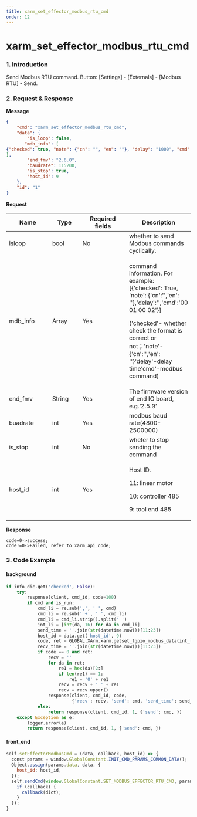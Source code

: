 ```yaml
---
title: xarm_set_effector_modbus_rtu_cmd
order: 12
---
```

# xarm\_set\_effector\_modbus\_rtu\_cmd
### 1. Introduction
Send Modbus RTU command.
Button: \[Settings] - \[Externals] - \[Modbus RTU] - Send.
### 2. Request & Response
**Message**
```json
{
    "cmd": "xarm_set_effector_modbus_rtu_cmd",
    "data": {
        "is_loop": false,
       "mdb_info": [
{"checked": true, "note": {"cn": "", "en": ""}, "delay": "1000", "cmd": "08 10 01 00 00 01 02 00 01"}
],
        "end_fmv": "2.6.0",
        "baudrate": 115200,
        "is_stop": true,
        "host_id": 9
    },
    "id": "1"
}
```
**Request**
<table data-full-width="true"><thead><tr><th width="120">Name</th><th width="79">Type</th><th width="135">Required fields</th><th>Description</th></tr></thead><tbody><tr><td>isloop</td><td>bool</td><td>No</td><td>whether to send Modbus commands cyclically. </td></tr><tr><td>mdb_info</td><td>Array</td><td>Yes</td><td><p>command information. For example: [{'checked': True, 'note': {'cn':'','en': ''},'delay':'','cmd':'00 01 00 02'}] </p><p>('checked'- whether check the format is correct or not；'note'-{'cn':'','en': ''}'delay'-delay time'cmd'-modbus command)</p></td></tr><tr><td>end_fmv</td><td>String</td><td>Yes</td><td>The firmware version of end IO board, e.g.‘2.5.9’</td></tr><tr><td>buadrate</td><td>int</td><td>Yes</td><td>modbus baud rate(4800-2500000)</td></tr><tr><td>is_stop</td><td>int</td><td>No</td><td>wheter to stop sending the command</td></tr><tr><td>host_id</td><td>int</td><td>Yes</td><td><p>Host ID. </p><p>11: linear motor</p><p>10: controller 485</p><p>9: tool end 485</p></td></tr></tbody></table>

**Response**
```
code=0->success;
code!=0->Failed, refer to xarm_api_code;
```

### 3. Code Example
#### background
```python
if info_dic.get('checked', False):
    try:
        response(client, cmd_id, code=100)
        if cmd and is_run:
            cmd_li = re.sub(',', ' ', cmd)
            cmd_li = re.sub(' +', ' ', cmd_li)
            cmd_li = cmd_li.strip().split(' ')
            int_li = [int(da, 16) for da in cmd_li]
            send_time = ''.join(str(datetime.now())[11:23])
            host_id = data.get('host_id', 9)
            code, ret = GLOBAL.XArm.xarm.getset_tgpio_modbus_data(int_li, host_id=host_id)
            recv_time = ''.join(str(datetime.now())[11:23])
            if code == 0 and ret:
                recv = ''
                for da in ret:
                    re1 = hex(da)[2:]
                    if len(re1) == 1:
                        re1 = '0' + re1
                    recv = recv + ' ' + re1
                    recv = recv.upper()
                response(client, cmd_id, code,
                         {'recv': recv, 'send': cmd, 'send_time': send_time, 'recv_time': recv_time})
            else:
                return response(client, cmd_id, 1, {'send': cmd, })
    except Exception as e:
        logger.error(e)
        return response(client, cmd_id, 1, {'send': cmd, })
```
#### front\_end
```javascript
self.setEffectorModbusCmd = (data, callback, host_id) => {
  const params = window.GlobalConstant.INIT_CMD_PARAMS_COMMON_DATA();
  Object.assign(params.data, data, {
    host_id: host_id,
  });
  self.sendCmd(window.GlobalConstant.SET_MODBUS_EFFECTOR_RTU_CMD, params, (dict) => {
    if (callback) {
      callback(dict);
    }
  });
} 
```
